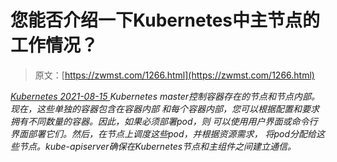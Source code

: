 <!--yml
category: 未分类
date: 0001-01-01 00:00:00
-->

# 您能否介绍一下Kubernetes中主节点的工作情况？

> 原文：[https://zwmst.com/1266.html](https://zwmst.com/1266.html)

   [ *Kubernetes* ](https://zwmst.com/kubernetes)*[ <time datetime="2021-08-15T10:54:33+08:00"> 2021-08-15 </time> ](https://zwmst.com/1266.html)  Kubernetes master控制容器存在的节点和节点内部。现在，这些单独的容器包含在容器内部 和每个容器内部，您可以根据配置和要求拥有不同数量的容器。因此，如果必须部署pod，则 可以使用用户界面或命令行界面部署它们。然后，在节点上调度这些pod，并根据资源需求， 将pod分配给这些节点。kube-apiserver确保在Kubernetes节点和主组件之间建立通信。*
